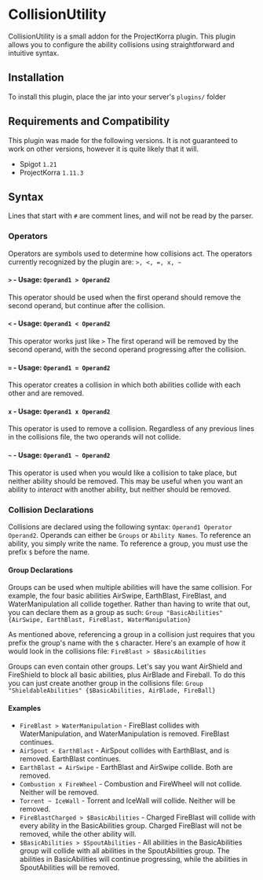 # CollisionUtility
CollisionUtility is a small addon for the ProjectKorra plugin. This plugin allows you to configure 
the ability collisions using straightforward and intuitive syntax.

## Installation
To install this plugin, place the jar into your server's `plugins/` folder

## Requirements and Compatibility
This plugin was made for the following versions. It is not guaranteed to work on other versions, 
however it is quite likely that it will.
- Spigot `1.21`
- ProjectKorra `1.11.3`

## Syntax
Lines that start with `#` are comment lines, and will not be read by the parser.

### Operators
Operators are symbols used to determine how collisions act. The operators currently recognized by
the plugin are: `>, <, =, x, ~`

#### `>` - Usage: `Operand1 > Operand2`
This operator should be used when the first operand should remove the second operand, but continue 
after the collision.

#### `<` - Usage: `Operand1 < Operand2`

This operator works just like `>` The first operand will be removed by the second operand, with the
second operand progressing after the collision.

#### `=` - Usage: `Operand1 = Operand2`

This operator creates a collision in which both abilities collide with each other and are removed.

#### `x` - Usage: `Operand1 x Operand2`

This operator is used to remove a collision. Regardless of any previous lines in the collisions 
file, the two operands will not collide.

#### `~` - Usage: `Operand1 ~ Operand2`

This operator is used when you would like a collision to take place, but neither ability should be
removed. This may be useful when you want an ability to *interact* with another ability, but neither
should be removed. 

### Collision Declarations
Collisions are declared using the following syntax: `Operand1 Operator Operand2`. Operands can
either be `Groups` or `Ability Names`. To reference an ability, you simply write the name. To 
reference a group, you must use the prefix `$` before the name.

#### Group Declarations
Groups can be used when multiple abilities will have the same collision. For example, the four 
basic abilities AirSwipe, EarthBlast, FireBlast, and WaterManipulation all collide together. Rather
than having to write that out, you can declare them as a group as such:
`Group "BasicAbilities" {AirSwipe, EarthBlast, FireBlast, WaterManipulation}`

As mentioned above, referencing a group in a collision just requires that you prefix the group's 
name with the `$` character. Here's an example of how it would look in the collisions file:
`FireBlast > $BasicAbilities`

Groups can even contain other groups. Let's say you want AirShield and FireShield to block all
basic abilities, plus AirBlade and Fireball. To do this you can just create another group in the 
collisions file:
`Group "ShieldableAbilities" {$BasicAbilities, AirBlade, FireBall}`

#### Examples
- `FireBlast > WaterManipulation` - FireBlast collides with WaterManipulation, and WaterManipulation is removed. FireBlast continues.
- `AirSpout < EarthBlast` - AirSpout collides with EarthBlast, and is removed. EarthBlast continues.
- `EarthBlast = AirSwipe` - EarthBlast and AirSwipe collide. Both are removed.
- `Combustion x FireWheel` - Combustion and FireWheel will not collide. Neither will be removed.
- `Torrent ~ IceWall` - Torrent and IceWall will collide. Neither will be removed.
- `FireBlastCharged > $BasicAbilities` - Charged FireBlast will collide with every ability in the BasicAbilities group. Charged
FireBlast will not be removed, while the other ability will.
- `$BasicAbilities > $SpoutAbilities` - All abilities in the BasicAbilities group will collide with all abilities in the SpoutAbilities
group. The abilities in BasicAbilities will continue progressing, while the abilities in SpoutAbilities will be removed.
